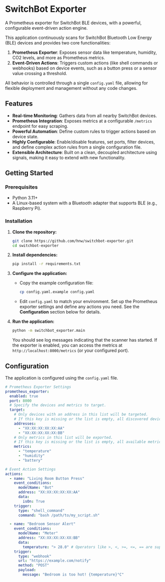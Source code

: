 # SwitchBot Exporter

A Prometheus exporter for SwitchBot BLE devices, with a powerful, configurable event-driven action engine.

This application continuously scans for SwitchBot Bluetooth Low Energy (BLE) devices and provides two core functionalities:
1.  **Prometheus Exporter**: Exposes sensor data like temperature, humidity, CO2 levels, and more as Prometheus metrics.
2.  **Event-Driven Actions**: Triggers custom actions (like shell commands or webhooks) based on device events, such as a button press or a sensor value crossing a threshold.

All behavior is controlled through a single `config.yaml` file, allowing for flexible deployment and management without any code changes.

## Features

-   **Real-time Monitoring**: Gathers data from all nearby SwitchBot devices.
-   **Prometheus Integration**: Exposes metrics at a configurable `/metrics` endpoint for easy scraping.
-   **Powerful Automation**: Define custom rules to trigger actions based on device state.
-   **Highly Configurable**: Enable/disable features, set ports, filter devices, and define complex action rules from a single configuration file.
-   **Extensible Architecture**: Built on a clean, decoupled architecture using signals, making it easy to extend with new functionality.

## Getting Started

### Prerequisites

-   Python 3.11+
-   A Linux-based system with a Bluetooth adapter that supports BLE (e.g., Raspberry Pi).

### Installation

1.  **Clone the repository:**
    ```bash
    git clone https://github.com/hnw/switchbot-exporter.git
    cd switchbot-exporter
    ```

2.  **Install dependencies:**
    ```bash
    pip install -r requirements.txt
    ```

3.  **Configure the application:**
    -   Copy the example configuration file:
        ```bash
        cp config.yaml.example config.yaml
        ```
    -   Edit `config.yaml` to match your environment. Set up the Prometheus exporter settings and define any actions you need. See the **Configuration** section below for details.

4.  **Run the application:**
    ```bash
    python -m switchbot_exporter.main
    ```

    You should see log messages indicating that the scanner has started. If the exporter is enabled, you can access the metrics at `http://localhost:8000/metrics` (or your configured port).

## Configuration

The application is configured using the `config.yaml` file.

```yaml
# Prometheus Exporter Settings
prometheus_exporter:
  enabled: true
  port: 8000
  # Specify the devices and metrics to target.
  target:
    # Only devices with an address in this list will be targeted.
    # If this key is missing or the list is empty, all discovered devices will be targeted.
    addresses:
      - "XX:XX:XX:XX:XX:AA"
      - "XX:XX:XX:XX:XX:BB"
    # Only metrics in this list will be exported.
    # If this key is missing or the list is empty, all available metrics will be exported.
    metrics:
      - "temperature"
      - "humidity"
      - "battery"

# Event Action Settings
actions:
  - name: "Living Room Button Press"
    event_conditions:
      modelName: "Bot"
      address: "XX:XX:XX:XX:XX:AA"
      data:
        isOn: True
    trigger:
      type: "shell_command"
      command: "bash /path/to/my_script.sh"

  - name: "Bedroom Sensor Alert"
    event_conditions:
      modelName: "Meter"
      address: "XX:XX:XX:XX:XX:BB"
      data:
        temperature: "> 28.0" # Operators like >, <, >=, <=, == are supported
    trigger:
      type: "webhook"
      url: "https://example.com/notify"
      method: "POST"
      payload:
        message: "Bedroom is too hot! {temperature}°C"
```
